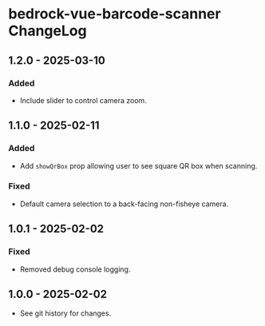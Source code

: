 # bedrock-vue-barcode-scanner ChangeLog

## 1.2.0 - 2025-03-10

### Added
- Include slider to control camera zoom.

## 1.1.0 - 2025-02-11

### Added
- Add `showQrBox` prop allowing user to see square QR box when scanning.

### Fixed
- Default camera selection to a back-facing non-fisheye camera.

## 1.0.1 - 2025-02-02

### Fixed
- Removed debug console logging.

## 1.0.0 - 2025-02-02

- See git history for changes.
